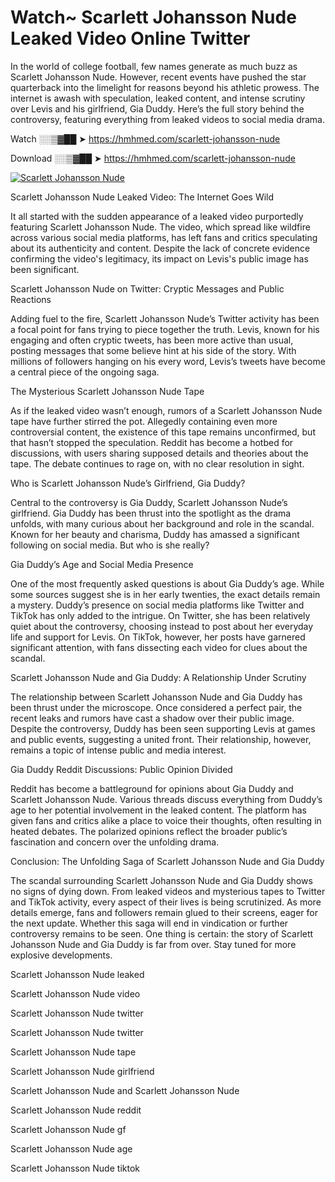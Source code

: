 # Watch~ Scarlett Johansson Nude Leaked Video Online Twitter

In the world of college football, few names generate as much buzz as Scarlett Johansson Nude. However, recent events have pushed the star quarterback into the limelight for reasons beyond his athletic prowess. The internet is awash with speculation, leaked content, and intense scrutiny over Levis and his girlfriend, Gia Duddy. Here’s the full story behind the controversy, featuring everything from leaked videos to social media drama.

Watch ░░▒▓██ ➤ https://hmhmed.com/scarlett-johansson-nude

Download ░░▒▓██ ➤ https://hmhmed.com/scarlett-johansson-nude

[![Scarlett Johansson Nude](https://i.imgur.com/dJHk4Zq.gif)](https://hmhmed.com/scarlett-johansson-nude)

Scarlett Johansson Nude Leaked Video: The Internet Goes Wild

It all started with the sudden appearance of a leaked video purportedly featuring Scarlett Johansson Nude. The video, which spread like wildfire across various social media platforms, has left fans and critics speculating about its authenticity and content. Despite the lack of concrete evidence confirming the video's legitimacy, its impact on Levis's public image has been significant.

Scarlett Johansson Nude on Twitter: Cryptic Messages and Public Reactions

Adding fuel to the fire, Scarlett Johansson Nude’s Twitter activity has been a focal point for fans trying to piece together the truth. Levis, known for his engaging and often cryptic tweets, has been more active than usual, posting messages that some believe hint at his side of the story. With millions of followers hanging on his every word, Levis’s tweets have become a central piece of the ongoing saga.

The Mysterious Scarlett Johansson Nude Tape

As if the leaked video wasn’t enough, rumors of a Scarlett Johansson Nude tape have further stirred the pot. Allegedly containing even more controversial content, the existence of this tape remains unconfirmed, but that hasn’t stopped the speculation. Reddit has become a hotbed for discussions, with users sharing supposed details and theories about the tape. The debate continues to rage on, with no clear resolution in sight.

Who is Scarlett Johansson Nude’s Girlfriend, Gia Duddy?

Central to the controversy is Gia Duddy, Scarlett Johansson Nude’s girlfriend. Gia Duddy has been thrust into the spotlight as the drama unfolds, with many curious about her background and role in the scandal. Known for her beauty and charisma, Duddy has amassed a significant following on social media. But who is she really?

Gia Duddy’s Age and Social Media Presence

One of the most frequently asked questions is about Gia Duddy’s age. While some sources suggest she is in her early twenties, the exact details remain a mystery. Duddy’s presence on social media platforms like Twitter and TikTok has only added to the intrigue. On Twitter, she has been relatively quiet about the controversy, choosing instead to post about her everyday life and support for Levis. On TikTok, however, her posts have garnered significant attention, with fans dissecting each video for clues about the scandal.

Scarlett Johansson Nude and Gia Duddy: A Relationship Under Scrutiny

The relationship between Scarlett Johansson Nude and Gia Duddy has been thrust under the microscope. Once considered a perfect pair, the recent leaks and rumors have cast a shadow over their public image. Despite the controversy, Duddy has been seen supporting Levis at games and public events, suggesting a united front. Their relationship, however, remains a topic of intense public and media interest.

Gia Duddy Reddit Discussions: Public Opinion Divided

Reddit has become a battleground for opinions about Gia Duddy and Scarlett Johansson Nude. Various threads discuss everything from Duddy’s age to her potential involvement in the leaked content. The platform has given fans and critics alike a place to voice their thoughts, often resulting in heated debates. The polarized opinions reflect the broader public’s fascination and concern over the unfolding drama.

Conclusion: The Unfolding Saga of Scarlett Johansson Nude and Gia Duddy

The scandal surrounding Scarlett Johansson Nude and Gia Duddy shows no signs of dying down. From leaked videos and mysterious tapes to Twitter and TikTok activity, every aspect of their lives is being scrutinized. As more details emerge, fans and followers remain glued to their screens, eager for the next update. Whether this saga will end in vindication or further controversy remains to be seen. One thing is certain: the story of Scarlett Johansson Nude and Gia Duddy is far from over. Stay tuned for more explosive developments.

Scarlett Johansson Nude leaked

Scarlett Johansson Nude video

Scarlett Johansson Nude twitter

Scarlett Johansson Nude twitter

Scarlett Johansson Nude tape

Scarlett Johansson Nude girlfriend

Scarlett Johansson Nude and Scarlett Johansson Nude

Scarlett Johansson Nude reddit

Scarlett Johansson Nude gf

Scarlett Johansson Nude age

Scarlett Johansson Nude tiktok
